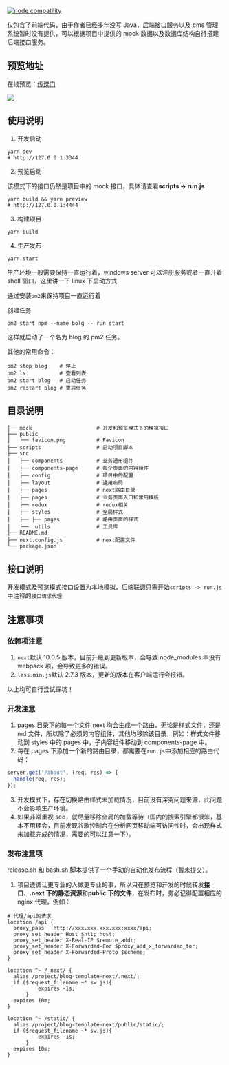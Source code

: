<p>
  <a href="https://nodejs.org/en/about/releases/"><img src="https://img.shields.io/badge/node-%3E=10.0.0-green.svg" alt="node compatility"></a>
</p>

仅包含了前端代码，由于作者已经多年没写 Java，后端接口服务以及 cms 管理系统暂时没有提供，可以根据项目中提供的 mock 数据以及数据库结构自行搭建后端接口服务。

## 预览地址

在线预览：[传送门](https://imbf.cc)

![](https://p9-juejin.byteimg.com/tos-cn-i-k3u1fbpfcp/ad7d30bc18cd47d0a2241aaab63b281b~tplv-k3u1fbpfcp-watermark.image)

## 使用说明

1. 开发启动

```shell
yarn dev
# http://127.0.0.1:3344
```

2. 预览启动

该模式下的接口仍然是项目中的 mock 接口，具体请查看**scripts -> run.js**

```shell
yarn build && yarn preview
# http://127.0.0.1:4444
```

3. 构建项目

```shell
yarn build
```

4. 生产发布

```
yarn start
```

生产环境一般需要保持一直运行着，windows server 可以注册服务或者一直开着 shell 窗口，这里讲一下 linux 下启动方式

通过安装`pm2`来保持项目一直运行着

创建任务

```shell
pm2 start npm --name bolg -- run start
```

这样就启动了一个名为 blog 的 pm2 任务。

其他的常用命令：

```shell
pm2 stop blog    # 停止
pm2 ls           # 查看列表
pm2 start blog   # 启动任务
pm2 restart blog # 重启任务
```

## 目录说明

```
├── mock                     # 开发和预览模式下的模拟接口
├── public
│   └── favicon.png          # Favicon
├── scripts                  # 启动项目脚本
├── src
│   ├── components           # 业务通用组件
│   ├── components-page      # 每个页面的内容组件
│   ├── config               # 项目中的配置
│   ├── layout               # 通用布局
│   ├── pages                # next路由目录
│   ├── pages                # 业务页面入口和常用模板
│   ├── redux                # redux相关
│   ├── styles               # 全局样式
│   ├── ├── pages            # 路由页面的样式
│   └──  utils               # 工具库
├── README.md
├── next.config.js           # next配置文件
└── package.json
```

## 接口说明

开发模式及预览模式接口设置为本地模拟，后端联调只需开始`scripts -> run.js`中注释的`接口请求代理`

## 注意事项

### 依赖项注意

1. `next`默认 10.0.5 版本，目前升级到更新版本，会导致 node_modules 中没有 webpack 项，会导致更多的错误。
2. `less.min.js`默认 2.7.3 版本，更新的版本在客户端运行会报错。

以上均可自行尝试踩坑！

### 开发注意

1. pages 目录下的每一个文件 next 均会生成一个路由，无论是样式文件，还是 md 文件，所以除了必须的内容组件，其他均移除该目录，例如：样式文件移动到 styles 中的 pages 中，子内容组件移动到 components-page 中。
2. 每在 pages 下添加一个新的路由目录，都需要在`run.js`中添加相应的路由代码：

```js
server.get('/about', (req, res) => {
  handle(req, res);
});
```

3. 开发模式下，存在切换路由样式未加载情况，目前没有深究问题来源，此问题不会影响生产环境。
4. 如果非常重视 seo，就尽量移除全局的加载等待（国内的搜索引擎都很笨，基本不用理会，目前发现谷歌控制台在分析网页移动端可访问性时，会出现样式未加载完成的情况，需要的可以注意一下）。

### 发布注意项

release.sh 和 bash.sh 脚本提供了一个手动的自动化发布流程（暂未提交）。

1. 项目遵循让更专业的人做更专业的事，所以只在预览和开发的时候转发**接口**、**.next 下的静态资源**和**public 下的文件**，在发布时，务必记得配置相应的 nginx 代理，例如：

```
# 代理/api的请求
location /api {
  proxy_pass   http://xxx.xxx.xxx.xxx:xxxx/api;
  proxy_set_header Host $http_host;
  proxy_set_header X-Real-IP $remote_addr;
  proxy_set_header X-Forwarded-For $proxy_add_x_forwarded_for;
  proxy_set_header X-Forwarded-Proto $scheme;
}

location ^~ /_next/ {
  alias /project/blog-template-next/.next/;
  if ($request_filename ~* sw.js){
          expires -1s;
      }
  expires 10m;
}

location ^~ /static/ {
  alias /project/blog-template-next/public/static/;
  if ($request_filename ~* sw.js){
          expires -1s;
      }
  expires 10m;
}
```
